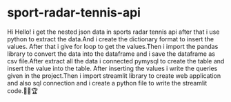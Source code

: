 # sport-radar-tennis-api
Hi Hello! 
i get the nested json data in sports radar tennis api after that i use python to extract the data.And i create the dictionary format to insert the values. After that i give for loop to get the values.Then i import the pandas library to convert the data into the dataframe and i save the dataframe as csv file.After extract all the data i connected pymysql to create the table and insert the value into the table. After inserting the values i write the queries given in the project.Then i import streamlit library to create web application and also sql connection and  i create a python file to write the streamlit code.🎾🏅🏆
